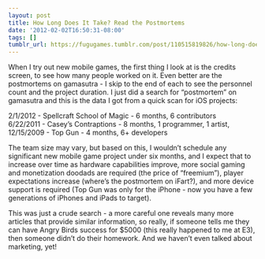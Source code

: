 ```yaml
---
layout: post
title: How Long Does It Take? Read the Postmortems
date: '2012-02-02T16:50:31-08:00'
tags: []
tumblr_url: https://fugugames.tumblr.com/post/110515819826/how-long-does-it-take-read-the-postmortems
---
```

When I try out new mobile games, the first thing I look at is the credits screen, to see how many people worked on it. Even better are the postmortems on gamasutra - I skip to the end of each to see the personnel count and the project duration. I just did a search for “postmortem” on gamasutra and this is the data I got from a quick scan for iOS projects:

2/1/2012 - Spellcraft School of Magic - 6 months, 6 contributors  
6/22/2011 - Casey’s Contraptions - 8 months, 1 programmer, 1 artist,  
12/15/2009 - Top Gun - 4 months, 6+ developers

The team size may vary, but based on this, I wouldn’t schedule any significant new mobile game project under six months, and I expect that to increase over time as hardware capabilities improve, more social gaming and monetization doodads are required (the price of “freemium”), player expectations increase (where’s the postmortem on iFart?), and more device support is required (Top Gun was only for the iPhone - now you have a few generations of iPhones and iPads to target).

This was just a crude search - a more careful one reveals many more articles that provide similar information, so really, if someone tells me they can have Angry Birds success for $5000 (this really happened to me at E3), then someone didn’t do their homework. And we haven’t even talked about marketing, yet!

